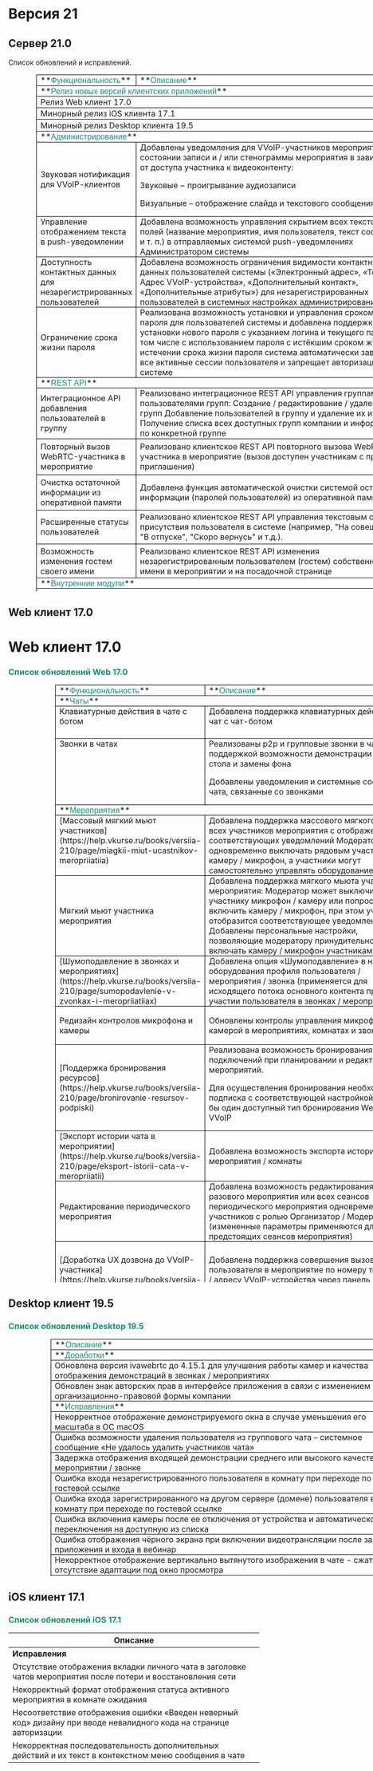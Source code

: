 # Версия 21

## Сервер 21.0

Список обновлений и исправлений.

<table border="1" cellpadding="0" cellspacing="0" class="MsoTableGrid" id="bkmrk-%D0%A4%D1%83%D0%BD%D0%BA%D1%86%D0%B8%D0%BE%D0%BD%D0%B0%D0%BB%D1%8C%D0%BD%D0%BE%D1%81%D1%82%D1%8C-%D0%9E%D0%BF%D0%B8" style="width: 757px; margin-left: 42.3pt; border-collapse: collapse; border: none; height: 1037.06px;" width="586"><tbody><tr style="height: 21.7188px;"><td style="border: 1pt solid windowtext; padding: 0cm 5.4pt; height: 21.7188px; width: 160px;" valign="top" width="66">**<span style="font-family: 'Calibri',sans-serif; mso-ascii-theme-font: minor-latin; mso-hansi-theme-font: minor-latin; mso-bidi-font-family: 'Times New Roman'; mso-bidi-theme-font: minor-bidi; color: #169179;">Функциональность</span>**

</td><td colspan="2" style="border: 1pt solid windowtext; padding: 0cm 5.4pt; height: 21.7188px; width: 596px;">**<span style="font-family: 'Calibri',sans-serif; mso-ascii-theme-font: minor-latin; mso-hansi-theme-font: minor-latin; mso-bidi-font-family: 'Times New Roman'; mso-bidi-theme-font: minor-bidi; color: #169179;">Описание</span>**

</td></tr><tr style="height: 20px;"><td colspan="3" style="border-right: 1pt solid windowtext; border-bottom: 1pt solid windowtext; border-left: 1pt solid windowtext; border-image: initial; border-top: none; padding: 0cm 5.4pt; width: 756px; height: 20px;">**<span style="font-family: 'Calibri',sans-serif; mso-ascii-theme-font: minor-latin; mso-hansi-theme-font: minor-latin; mso-bidi-font-family: 'Times New Roman'; mso-bidi-theme-font: minor-bidi; color: #169179;">Релиз новых версий клиентских приложений</span>**

</td></tr><tr style="height: 23.3906px;"><td colspan="3" style="border-right: 1pt solid windowtext; border-bottom: 1pt solid windowtext; border-left: 1pt solid windowtext; border-image: initial; border-top: none; padding: 0cm 5.4pt; height: 23.3906px; width: 756px;"><span class="markedContent" id="bkmrk-%D0%A0%D0%B5%D0%BB%D0%B8%D0%B7"><span dir="ltr" role="presentation">Релиз</span></span><span class="markedContent" id="bkmrk-web"> <span dir="ltr" role="presentation">Web клиент</span></span> 17.0

</td></tr><tr style="height: 23.3906px;"><td colspan="3" style="border-right: 1pt solid windowtext; border-bottom: 1pt solid windowtext; border-left: 1pt solid windowtext; border-image: initial; border-top: none; padding: 0cm 5.4pt; height: 23.3906px; width: 756px;"><span class="markedContent" id="bkmrk-%D0%9C%D0%B8%D0%BD%D0%BE%D1%80%D0%BD%D1%8B%D0%B9-%D1%80%D0%B5%D0%BB%D0%B8%D0%B7%C2%A0ios-%D0%BA"><span dir="ltr" role="presentation"><span class="markedContent" id="bkmrk-%D0%9C%D0%B8%D0%BD%D0%BE%D1%80%D0%BD%D1%8B%D0%B9-%D1%80%D0%B5%D0%BB%D0%B8%D0%B7%C2%A0">Минорный релиз </span><span class="markedContent" id="bkmrk-ios-%D0%BA%D0%BB%D0%B8%D0%B5%D0%BD%D1%82%D0%B0">iOS клиента</span><span class="markedContent" id="bkmrk-1"> 1</span><span class="markedContent" id="bkmrk-7">7</span><span class="markedContent" id="bkmrk-.">.</span><span class="markedContent" id="bkmrk-1-1">1</span></span></span>

</td></tr><tr style="height: 23.3906px;"><td colspan="3" style="border-right: 1pt solid windowtext; border-bottom: 1pt solid windowtext; border-left: 1pt solid windowtext; border-image: initial; border-top: none; padding: 0cm 5.4pt; height: 23.3906px; width: 756px;"><span class="markedContent" id="bkmrk-%D0%9C%D0%B8%D0%BD%D0%BE%D1%80%D0%BD%D1%8B%D0%B9-%D1%80%D0%B5%D0%BB%D0%B8%D0%B7%C2%A0deskt"><span dir="ltr" role="presentation"><span class="markedContent" id="bkmrk-%D0%9C%D0%B8%D0%BD%D0%BE%D1%80%D0%BD%D1%8B%D0%B9-%D1%80%D0%B5%D0%BB%D0%B8%D0%B7%C2%A0deskt-1"><span class="markedContent" id="bkmrk-%D0%9C%D0%B8%D0%BD%D0%BE%D1%80%D0%BD%D1%8B%D0%B9-%D1%80%D0%B5%D0%BB%D0%B8%D0%B7%C2%A0-1">Минорный релиз </span><span class="markedContent" id="bkmrk-desktop-%D0%BA%D0%BB%D0%B8%D0%B5%D0%BD%D1%82%D0%B0">Desktop клиента</span><span class="markedContent" id="bkmrk-1-2"> 1</span><span class="markedContent" id="bkmrk-9">9</span><span class="markedContent" id="bkmrk-.-1">.</span><span class="markedContent" id="bkmrk-5">5</span></span></span></span>

</td></tr><tr style="height: 21.7188px;"><td colspan="3" style="width: 756px; border-right: 1pt solid windowtext; border-bottom: 1pt solid windowtext; border-left: 1pt solid windowtext; border-image: initial; border-top: none; padding: 0cm 5.4pt; height: 21.7188px;" valign="top" width="586">**<span style="font-family: 'Calibri',sans-serif; mso-ascii-theme-font: minor-latin; mso-hansi-theme-font: minor-latin; mso-bidi-font-family: 'Times New Roman'; mso-bidi-theme-font: minor-bidi; color: #169179;">Администрирование</span>**

</td></tr><tr style="height: 94.125px;"><td style="border-right: 1pt solid windowtext; border-bottom: 1pt solid windowtext; border-left: 1pt solid windowtext; border-image: initial; border-top: none; padding: 0cm 5.4pt; height: 94.125px; width: 160px;"><span dir="ltr" role="presentation">Звуковая нотификация </span>
<span dir="ltr" role="presentation">для VVoIP</span><span dir="ltr" role="presentation">-</span><span dir="ltr" role="presentation">клиентов</span></td><td colspan="2" style="border-right: 1pt solid windowtext; border-bottom: 1pt solid windowtext; border-left: 1pt solid windowtext; border-image: initial; border-top: none; padding: 0cm 5.4pt; height: 94.125px; width: 596px;"><span class="markedContent" id="bkmrk-%D0%94%D0%BE%D0%B1%D0%B0%D0%B2%D0%BB%D0%B5%D0%BD%D1%8B-%D1%83%D0%B2%D0%B5%D0%B4%D0%BE%D0%BC%D0%BB%D0%B5%D0%BD%D0%B8"><span dir="ltr" role="presentation">Добавлены</span> <span dir="ltr" role="presentation">уведомления</span> <span dir="ltr" role="presentation">для</span> <span dir="ltr" role="presentation">VVoIP</span><span dir="ltr" role="presentation">-</span><span dir="ltr" role="presentation">участников</span> <span dir="ltr" role="presentation">мероприятия</span> <span dir="ltr" role="presentation">о</span> <span dir="ltr" role="presentation">состоянии</span> <span dir="ltr" role="presentation">записи</span> <span dir="ltr" role="presentation">и</span> </span><span class="markedContent" id="bkmrk-%2F"><span dir="ltr" role="presentation">/</span></span><span class="markedContent" id="bkmrk-%D0%B8%D0%BB%D0%B8-%D1%81%D1%82%D0%B5%D0%BD%D0%BE%D0%B3%D1%80%D0%B0%D0%BC%D0%BC%D1%8B-%D0%BC%D0%B5%D1%80%D0%BE"> <span dir="ltr" role="presentation">или</span>
<span dir="ltr" role="presentation">стенограммы</span> <span dir="ltr" role="presentation">мероприятия</span> <span dir="ltr" role="presentation">в</span> <span dir="ltr" role="presentation">зависимости</span> <span dir="ltr" role="presentation">от</span> <span dir="ltr" role="presentation">доступа</span> <span dir="ltr" role="presentation">участника</span> <span dir="ltr" role="presentation">к</span> <span dir="ltr" role="presentation">видеоконтенту</span><span dir="ltr" role="presentation">:</span></span>

<span class="markedContent"><span class="markedContent" id="bkmrk-%D0%97%D0%B2%D1%83%D0%BA%D0%BE%D0%B2%D1%8B%D0%B5-%E2%88%92-%D0%BF%D1%80%D0%BE%D0%B8%D0%B3%D1%80%D1%8B%D0%B2%D0%B0"><span dir="ltr" role="presentation">Звуковые</span> <span dir="ltr" role="presentation">−</span> <span dir="ltr" role="presentation">проигрывание</span> <span dir="ltr" role="presentation">аудиозаписи</span></span></span>

<span class="markedContent"><span class="markedContent" id="bkmrk-%D0%92%D0%B8%D0%B7%D1%83%D0%B0%D0%BB%D1%8C%D0%BD%D1%8B%D0%B5-%E2%80%93-%D0%BE%D1%82%D0%BE%D0%B1%D1%80%D0%B0%D0%B6"><span dir="ltr" role="presentation">Визуальные</span> <span dir="ltr" role="presentation">–</span> <span dir="ltr" role="presentation">отображение</span> <span dir="ltr" role="presentation">слайда</span> <span dir="ltr" role="presentation">и</span> <span dir="ltr" role="presentation">текстового</span> <span dir="ltr" role="presentation">сообщения</span> </span></span>

</td></tr><tr style="height: 71.1875px;"><td style="border-right: 1pt solid windowtext; border-bottom: 1pt solid windowtext; border-left: 1pt solid windowtext; border-image: initial; border-top: none; padding: 0cm 5.4pt; height: 71.1875px; width: 160px;" valign="top" width="66"><span dir="ltr" role="presentation">Управление</span> <span dir="ltr" role="presentation">отображением</span> <span dir="ltr" role="presentation">текста</span> <span dir="ltr" role="presentation">в</span> <span dir="ltr" role="presentation">push</span><span dir="ltr" role="presentation">-</span><span dir="ltr" role="presentation">уведомлении</span>

</td><td colspan="2" style="border-right: 1pt solid windowtext; border-bottom: 1pt solid windowtext; border-left: 1pt solid windowtext; border-image: initial; border-top: none; padding: 0cm 5.4pt; height: 71.1875px; width: 596px;"><span dir="ltr" role="presentation">Добавлена</span> <span dir="ltr" role="presentation">возможность</span> <span dir="ltr" role="presentation">управления</span> <span dir="ltr" role="presentation">скрытием</span> <span dir="ltr" role="presentation">всех</span> <span dir="ltr" role="presentation">текстовых</span> <span dir="ltr" role="presentation">полей</span> <span dir="ltr" role="presentation">(название</span> <span dir="ltr" role="presentation">мероприятия,</span> <span dir="ltr" role="presentation">имя</span> <span dir="ltr" role="presentation">пользователя,</span>
<span dir="ltr" role="presentation">текст</span> <span dir="ltr" role="presentation">сообщения</span> <span dir="ltr" role="presentation">и</span> <span dir="ltr" role="presentation">т</span><span dir="ltr" role="presentation">.</span> <span dir="ltr" role="presentation">п</span><span dir="ltr" role="presentation">.</span><span dir="ltr" role="presentation">)</span> <span dir="ltr" role="presentation">в</span> <span dir="ltr" role="presentation">отправляемых</span> <span dir="ltr" role="presentation">системой</span> <span dir="ltr" role="presentation">push</span><span dir="ltr" role="presentation">-</span><span dir="ltr" role="presentation">уведомлениях</span> <span dir="ltr" role="presentation">Администратором</span> <span dir="ltr" role="presentation">системы</span>
</td></tr><tr style="height: 93.1719px;"><td style="border-right: 1pt solid windowtext; border-bottom: 1pt solid windowtext; border-left: 1pt solid windowtext; border-image: initial; border-top: none; padding: 0cm 5.4pt; width: 160px; height: 93.1719px;"><span dir="ltr" role="presentation">Доступность контактных данных для незарегистрированных пользователей</span></td><td colspan="2" style="border-right: 1pt solid windowtext; border-bottom: 1pt solid windowtext; border-left: 1pt solid windowtext; border-image: initial; border-top: none; padding: 0cm 5.4pt; height: 93.1719px; width: 596px;"><span dir="ltr" role="presentation">Добавлена возможность ограничения видимости контактных данных пользователей системы («Электронный
адрес», «Телефон / Адрес VVoIP-устройства», «Дополнительный контакт», «Дополнительные атрибуты»)
для незарегистрированных пользователей в системных настройках администрирования</span>
</td></tr><tr style="height: 132.734px;"><td style="border-right: 1pt solid windowtext; border-bottom: 1pt solid windowtext; border-left: 1pt solid windowtext; border-image: initial; border-top: none; padding: 0cm 5.4pt; width: 160px; height: 132.734px;"><span dir="ltr" role="presentation">Ограничение срока жизни пароля</span></td><td colspan="2" style="border-right: 1pt solid windowtext; border-bottom: 1pt solid windowtext; border-left: 1pt solid windowtext; border-image: initial; border-top: none; padding: 0cm 5.4pt; height: 132.734px; width: 596px;"><span dir="ltr" role="presentation"><span class="markedContent" id="bkmrk-%D0%A0%D0%B5%D0%B0%D0%BB%D0%B8%D0%B7%D0%BE%D0%B2%D0%B0%D0%BD%D0%B0-%D0%B2%D0%BE%D0%B7%D0%BC%D0%BE%D0%B6%D0%BD%D0%BE">Реализована возможность установки и управления сроком жизни пароля для пользователей системы и
добавлена поддержка установки нового пароля с указанием логина и текущего пароля
(в том числе с использованием пароля с истёкшим сроком жизни)</span><span class="markedContent" id="bkmrk-%D0%9F%D0%BE-%D0%B8%D1%81%D1%82%D0%B5%D1%87%D0%B5%D0%BD%D0%B8%D0%B8-%D1%81%D1%80%D0%BE%D0%BA%D0%B0-%D0%B6">
По истечении срока жизни пароля система автоматически завершает все активные сессии пользователя и
запрещает авторизацию в системе</span></span>

</td></tr><tr style="height: 18.7969px;"><td class="align-center" colspan="3" style="border-right: 1pt solid windowtext; border-bottom: 1pt solid windowtext; border-left: 1pt solid windowtext; border-image: initial; border-top: none; padding: 0cm 5.4pt; width: 756px; height: 18.7969px;"><span dir="ltr" role="presentation"><span class="markedContent" id="bkmrk-rest-api">**<span style="font-family: 'Calibri',sans-serif; mso-ascii-theme-font: minor-latin; mso-hansi-theme-font: minor-latin; mso-bidi-font-family: 'Times New Roman'; mso-bidi-theme-font: minor-bidi; color: #169179;">REST API</span>**</span></span></td></tr><tr style="height: 101.969px;"><td style="border-right: 1pt solid windowtext; border-bottom: 1pt solid windowtext; border-left: 1pt solid windowtext; border-image: initial; border-top: none; padding: 0cm 5.4pt; width: 160px; height: 101.969px;"><span dir="ltr" role="presentation">Интеграционное API добавления пользователей в группу</span></td><td colspan="2" style="border-right: 1pt solid windowtext; border-bottom: 1pt solid windowtext; border-left: 1pt solid windowtext; border-image: initial; border-top: none; padding: 0cm 5.4pt; height: 101.969px; width: 596px;"><span dir="ltr" role="presentation"><span class="markedContent" id="bkmrk-%D0%A0%D0%B5%D0%B0%D0%BB%D0%B8%D0%B7%D0%BE%D0%B2%D0%B0%D0%BD%D0%BE-%D0%B8%D0%BD%D1%82%D0%B5%D0%B3%D1%80%D0%B0%D1%86">Реализовано интеграционное REST API управления группами и
пользователями групп:</span><span class="markedContent" id="bkmrk-">
</span><span class="markedContent" id="bkmrk-%D0%A1%D0%BE%D0%B7%D0%B4%D0%B0%D0%BD%D0%B8%D0%B5">Создание </span><span class="markedContent" id="bkmrk-%2F-1">/</span><span class="markedContent" id="bkmrk-%D1%80%D0%B5%D0%B4%D0%B0%D0%BA%D1%82%D0%B8%D1%80%D0%BE%D0%B2%D0%B0%D0%BD%D0%B8%D0%B5"> редактирование</span><span class="markedContent" id="bkmrk-%2F-2"> /</span><span class="markedContent" id="bkmrk-%D1%83%D0%B4%D0%B0%D0%BB%D0%B5%D0%BD%D0%B8%D0%B5-%D0%B3%D1%80%D1%83%D0%BF%D0%BF"> удаление групп</span><span class="markedContent" id="bkmrk--1">
</span><span class="markedContent" id="bkmrk-%D0%94%D0%BE%D0%B1%D0%B0%D0%B2%D0%BB%D0%B5%D0%BD%D0%B8%D0%B5-%D0%BF%D0%BE%D0%BB%D1%8C%D0%B7%D0%BE%D0%B2%D0%B0%D1%82">Добавление пользователей в группу и удаление их из группы</span><span class="markedContent" id="bkmrk--2">
</span><span class="markedContent" id="bkmrk-%D0%9F%D0%BE%D0%BB%D1%83%D1%87%D0%B5%D0%BD%D0%B8%D0%B5-%D1%81%D0%BF%D0%B8%D1%81%D0%BA%D0%B0-%D0%B2%D1%81%D0%B5">Получение списка всех доступных групп компании и информации
по конкретной группе</span></span>
</td></tr><tr style="height: 72.1875px;"><td style="border-right: 1pt solid windowtext; border-bottom: 1pt solid windowtext; border-left: 1pt solid windowtext; border-image: initial; border-top: none; padding: 0cm 5.4pt; width: 160px; height: 72.1875px;"><span dir="ltr" role="presentation">Повторный вызов WebRTC-участника в мероприятие</span>

</td><td colspan="2" style="border-right: 1pt solid windowtext; border-bottom: 1pt solid windowtext; border-left: 1pt solid windowtext; border-image: initial; border-top: none; padding: 0cm 5.4pt; height: 72.1875px; width: 596px;"><span dir="ltr" role="presentation"><span class="markedContent" id="bkmrk-%D0%A0%D0%B5%D0%B0%D0%BB%D0%B8%D0%B7%D0%BE%D0%B2%D0%B0%D0%BD%D0%BE-%D0%BA%D0%BB%D0%B8%D0%B5%D0%BD%D1%82%D1%81%D0%BA">Реализовано клиентское REST API повторного вызова WebRTC-участника в
мероприятие (вызов доступен участникам с правом приглашения)</span></span>
</td></tr><tr style="height: 71.1875px;"><td style="border-right: 1pt solid windowtext; border-bottom: 1pt solid windowtext; border-left: 1pt solid windowtext; border-image: initial; border-top: none; padding: 0cm 5.4pt; width: 160px; height: 71.1875px;"><span dir="ltr" role="presentation">Очистка остаточной информации из оперативной памяти</span>

</td><td colspan="2" style="border-right: 1pt solid windowtext; border-bottom: 1pt solid windowtext; border-left: 1pt solid windowtext; border-image: initial; border-top: none; padding: 0cm 5.4pt; height: 71.1875px; width: 596px;"><span dir="ltr" role="presentation"><span class="markedContent" id="bkmrk-%D0%94%D0%BE%D0%B1%D0%B0%D0%B2%D0%BB%D0%B5%D0%BD%D0%B0-%D1%84%D1%83%D0%BD%D0%BA%D1%86%D0%B8%D1%8F-%D0%B0%D0%B2">Добавлена функция автоматической очистки системой остаточной
информации (паролей пользователей) из оперативной памяти</span></span>
</td></tr><tr style="height: 68.1719px;"><td style="border-right: 1pt solid windowtext; border-bottom: 1pt solid windowtext; border-left: 1pt solid windowtext; border-image: initial; border-top: none; padding: 0cm 5.4pt; width: 160px; height: 68.1719px;"><span dir="ltr" role="presentation">Расширенные статусы пользователей</span></td><td colspan="2" style="border-right: 1pt solid windowtext; border-bottom: 1pt solid windowtext; border-left: 1pt solid windowtext; border-image: initial; border-top: none; padding: 0cm 5.4pt; height: 68.1719px; width: 596px;"><span dir="ltr" role="presentation"><span class="markedContent" id="bkmrk-%D0%A0%D0%B5%D0%B0%D0%BB%D0%B8%D0%B7%D0%BE%D0%B2%D0%B0%D0%BD%D0%BE-%D0%BA%D0%BB%D0%B8%D0%B5%D0%BD%D1%82%D1%81%D0%BA-1">Реализовано клиентское REST API управления текстовым статусом
присутствия пользователя в системе (например, "На совещании",
"В отпуске", "Скоро вернусь" и т.д.).</span></span>

</td></tr><tr style="height: 68.1719px;"><td style="border-right: 1pt solid windowtext; border-bottom: 1pt solid windowtext; border-left: 1pt solid windowtext; border-image: initial; border-top: none; padding: 0cm 5.4pt; width: 160px; height: 68.1719px;"><span dir="ltr" role="presentation">Возможность изменения гостем своего имени</span>

</td><td colspan="2" style="border-right: 1pt solid windowtext; border-bottom: 1pt solid windowtext; border-left: 1pt solid windowtext; border-image: initial; border-top: none; padding: 0cm 5.4pt; height: 68.1719px; width: 596px;"><span dir="ltr" role="presentation"><span class="markedContent" id="bkmrk-%D0%A0%D0%B5%D0%B0%D0%BB%D0%B8%D0%B7%D0%BE%D0%B2%D0%B0%D0%BD%D0%BE-%D0%BA%D0%BB%D0%B8%D0%B5%D0%BD%D1%82%D1%81%D0%BA-2">Реализовано клиентское REST API изменения незарегистрированным
пользователем (гостем) собственного имени в мероприятии и на
посадочной странице</span></span>
</td></tr><tr style="height: 18.7969px;"><td class="align-center" colspan="3" style="border-right: 1pt solid windowtext; border-bottom: 1pt solid windowtext; border-left: 1pt solid windowtext; border-image: initial; border-top: none; padding: 0cm 5.4pt; width: 756px; height: 18.7969px;"><span dir="ltr" role="presentation">**<span style="font-family: 'Calibri',sans-serif; mso-ascii-theme-font: minor-latin; mso-hansi-theme-font: minor-latin; mso-bidi-font-family: 'Times New Roman'; mso-bidi-theme-font: minor-bidi; color: #169179;">Внутренние модули</span>**</span></td></tr><tr style="height: 47.1719px;"><td colspan="3" style="border-right: 1pt solid windowtext; border-bottom: 1pt solid windowtext; border-left: 1pt solid windowtext; border-image: initial; border-top: none; padding: 0cm 5.4pt; height: 47.1719px; width: 756px;"><span dir="ltr" role="presentation">Добавлена поддержка внешних файловых хранилищ на основе GlusterFS (адрес внешнего файлового
хранилища должен начинаться с glusterfs://)</span>

</td></tr><tr style="height: 45.7812px;"><td colspan="3" style="border-right: 1pt solid windowtext; border-bottom: 1pt solid windowtext; border-left: 1pt solid windowtext; border-image: initial; border-top: none; padding: 0cm 5.4pt; height: 45.7812px; width: 756px;"><span dir="ltr" role="presentation"><span class="markedContent" id="bkmrk-conversion">Conversion</span><span class="markedContent" id="bkmrk-%3A-%D0%9E%D0%B1%D0%BD%D0%BE%D0%B2%D0%BB%D0%B5%D0%BD%D1%8B-%D1%81%D0%B8%D1%81%D1%82%D0%B5%D0%BC%D0%B0-">: Обновлены система управления конфигурацией Zookeper и сетевой фреймворк Netty
до последних версий</span></span>

</td></tr></tbody></table>

## Web клиент 17.0

# Web клиент 17.0

### <span style="color: rgb(22, 145, 121);">**Список обновлений Web 17.0**</span>

<table border="1" cellpadding="0" cellspacing="0" class="MsoTableGrid" id="bkmrk-%D0%A4%D1%83%D0%BD%D0%BA%D1%86%D0%B8%D0%BE%D0%BD%D0%B0%D0%BB%D1%8C%D0%BD%D0%BE%D1%81%D1%82%D1%8C-%D0%9E%D0%BF%D0%B8" style="width: 721px; margin-left: 70.65pt; border-collapse: collapse; border: none; height: 1198.28px;" width="548"><tbody><tr style="height: 20px;"><td style="width: 143.094px; border: 1pt solid windowtext; padding: 0cm 5.4pt; height: 20px;" valign="top">**<span style="font-family: 'Calibri',sans-serif; mso-ascii-theme-font: minor-latin; mso-hansi-theme-font: minor-latin; mso-bidi-font-family: 'Times New Roman'; mso-bidi-theme-font: minor-bidi; color: #169179;">Функциональность</span>**

</td><td colspan="2" style="border-top: 1pt solid windowtext; border-right: 1pt solid windowtext; border-bottom: 1pt solid windowtext; border-image: initial; border-left: none; padding: 0cm 5.4pt; height: 20px; width: 577px;" valign="top">**<span style="font-family: 'Calibri',sans-serif; mso-ascii-theme-font: minor-latin; mso-hansi-theme-font: minor-latin; mso-bidi-font-family: 'Times New Roman'; mso-bidi-theme-font: minor-bidi; color: #169179;">Описание</span>**

</td></tr><tr style="height: 20px;"><td colspan="3" style="width: 720.094px; border-right: 1pt solid windowtext; border-bottom: 1pt solid windowtext; border-left: 1pt solid windowtext; border-image: initial; border-top: none; padding: 0cm 5.4pt; height: 20px;" valign="top">**<span style="font-family: 'Calibri',sans-serif; mso-ascii-theme-font: minor-latin; mso-hansi-theme-font: minor-latin; mso-bidi-font-family: 'Times New Roman'; mso-bidi-theme-font: minor-bidi; color: #169179;">Чаты</span>**

</td></tr><tr style="height: 64.9219px;"><td style="width: 143.094px; border-right: 1pt solid windowtext; border-bottom: 1pt solid windowtext; border-left: 1pt solid windowtext; border-image: initial; border-top: none; padding: 0cm 5.4pt; height: 64.9219px;" valign="top"><span dir="ltr" role="presentation">Клавиатурные</span> <span dir="ltr" role="presentation">действия</span> <span dir="ltr" role="presentation">в</span> <span dir="ltr" role="presentation">чате</span> <span dir="ltr" role="presentation">с</span> <span dir="ltr" role="presentation">ботом</span>

</td><td colspan="2" style="border-top: none; border-left: none; border-bottom: 1pt solid windowtext; border-right: 1pt solid windowtext; padding: 0cm 5.4pt; height: 64.9219px; width: 577px;" valign="top"><span dir="ltr" role="presentation">Добавлена</span> <span dir="ltr" role="presentation">поддержка</span> <span dir="ltr" role="presentation">клавиатурных</span> <span dir="ltr" role="presentation">действий</span> <span dir="ltr" role="presentation">в</span> <span dir="ltr" role="presentation">чат</span>
<span dir="ltr" role="presentation">с</span> <span dir="ltr" role="presentation">чат</span><span dir="ltr" role="presentation">-</span><span dir="ltr" role="presentation">ботом</span>
</td></tr><tr style="height: 83.3594px;"><td style="width: 143.094px; border-right: 1pt solid windowtext; border-bottom: 1pt solid windowtext; border-left: 1pt solid windowtext; border-image: initial; border-top: none; padding: 0cm 5.4pt; height: 83.3594px;" valign="top">Звонки в чатах

</td><td colspan="2" style="border-top: none; border-left: none; border-bottom: 1pt solid windowtext; border-right: 1pt solid windowtext; padding: 0cm 5.4pt; height: 83.3594px; width: 577px;" valign="top">Реализованы p2p и групповые звонки в чатах с поддержкой возможности демонстрации рабочего стола и замены фона

Добавлены уведомления и системные сообщения чата, связанные со звонками

</td></tr><tr style="height: 20px;"><td colspan="3" style="width: 720.094px; border-right: 1pt solid windowtext; border-bottom: 1pt solid windowtext; border-left: 1pt solid windowtext; border-image: initial; border-top: none; padding: 0cm 5.4pt; height: 20px;" valign="top">**<span style="font-family: 'Calibri',sans-serif; mso-ascii-theme-font: minor-latin; mso-hansi-theme-font: minor-latin; mso-bidi-font-family: 'Times New Roman'; mso-bidi-theme-font: minor-bidi; color: #169179;">Мероприятия</span>**

</td></tr><tr style="height: 115px;"><td style="width: 143.094px; border-right: 1pt solid windowtext; border-bottom: 1pt solid windowtext; border-left: 1pt solid windowtext; border-image: initial; border-top: none; padding: 0cm 5.4pt; height: 115px;" valign="top">[<span dir="ltr" role="presentation">Массовый</span> <span dir="ltr" role="presentation">мягкий</span> <span dir="ltr" role="presentation">мьют</span> <span dir="ltr" role="presentation">участников</span>](https://help.vkurse.ru/books/versiia-210/page/miagkii-miut-ucastnikov-meropriiatiia)

</td><td colspan="2" style="border-top: none; border-left: none; border-bottom: 1pt solid windowtext; border-right: 1pt solid windowtext; padding: 0cm 5.4pt; height: 115px; width: 577px;" valign="top"><span class="markedContent" id="bkmrk-%D0%94%D0%BE%D0%B1%D0%B0%D0%B2%D0%BB%D0%B5%D0%BD%D0%B0-%D0%BF%D0%BE%D0%B4%D0%B4%D0%B5%D1%80%D0%B6%D0%BA%D0%B0-"><span dir="ltr" role="presentation">Добавлена</span> <span dir="ltr" role="presentation">поддержка</span> <span dir="ltr" role="presentation">массового</span> <span dir="ltr" role="presentation">мягкого</span> <span dir="ltr" role="presentation">мьюта</span> <span dir="ltr" role="presentation">всех</span> <span dir="ltr" role="presentation">участников</span>
<span dir="ltr" role="presentation">мероприятия</span> <span dir="ltr" role="presentation">с</span> <span dir="ltr" role="presentation">отображением</span> <span dir="ltr" role="presentation">соответствующих</span> <span dir="ltr" role="presentation">уведомлений</span></span><span class="markedContent" id="bkmrk-%D0%9C%D0%BE%D0%B4%D0%B5%D1%80%D0%B0%D1%82%D0%BE%D1%80-%D0%BC%D0%BE%D0%B6%D0%B5%D1%82-%D0%BE%D0%B4%D0%BD%D0%BE">
<span dir="ltr" role="presentation">Модератор</span> <span dir="ltr" role="presentation">может</span> <span dir="ltr" role="presentation">одновременно</span> <span dir="ltr" role="presentation">выключать</span> <span dir="ltr" role="presentation">рядовым</span> <span dir="ltr" role="presentation">участникам</span> <span dir="ltr" role="presentation">камеру</span> <span dir="ltr" role="presentation">/</span>
<span dir="ltr" role="presentation">микрофон,</span> <span dir="ltr" role="presentation">а</span> <span dir="ltr" role="presentation">участники</span> <span dir="ltr" role="presentation">могут</span> <span dir="ltr" role="presentation">самостоятельно</span> <span dir="ltr" role="presentation">управлять</span> <span dir="ltr" role="presentation">оборудованием</span></span>

</td></tr><tr style="height: 115px;"><td style="width: 143.094px; border-right: 1pt solid windowtext; border-bottom: 1pt solid windowtext; border-left: 1pt solid windowtext; border-image: initial; border-top: none; padding: 0cm 5.4pt; height: 115px;"><span dir="ltr" role="presentation">Мягкий мьют участника мероприятия</span>

</td><td colspan="2" style="border-top: none; border-left: none; border-bottom: 1pt solid windowtext; border-right: 1pt solid windowtext; padding: 0cm 5.4pt; height: 115px; width: 577px;"><span class="markedContent" id="bkmrk-%D0%94%D0%BE%D0%B1%D0%B0%D0%B2%D0%BB%D0%B5%D0%BD%D0%B0-%D0%BF%D0%BE%D0%B4%D0%B4%D0%B5%D1%80%D0%B6%D0%BA%D0%B0--1"><span dir="ltr" role="presentation"><span class="markedContent" id="bkmrk-%D0%94%D0%BE%D0%B1%D0%B0%D0%B2%D0%BB%D0%B5%D0%BD%D0%B0-%D0%BF%D0%BE%D0%B4%D0%B4%D0%B5%D1%80%D0%B6%D0%BA%D0%B0--2">Добавлена поддержка мягкого мьюта участников мероприятия:</span><span class="markedContent" id="bkmrk-">
</span><span class="markedContent" id="bkmrk-%D0%9C%D0%BE%D0%B4%D0%B5%D1%80%D0%B0%D1%82%D0%BE%D1%80-%D0%BC%D0%BE%D0%B6%D0%B5%D1%82-%D0%B2%D1%8B%D0%BA%D0%BB">Модератор может выключить участнику микрофон / камеру или
попросить его включить камеру / микрофон, при этом участнику
отобразится соответствующее уведомление</span><span class="markedContent" id="bkmrk--1">
</span><span class="markedContent" id="bkmrk-%D0%94%D0%BE%D0%B1%D0%B0%D0%B2%D0%BB%D0%B5%D0%BD%D1%8B-%D0%BF%D0%B5%D1%80%D1%81%D0%BE%D0%BD%D0%B0%D0%BB%D1%8C%D0%BD">Добавлены персональные настройки, позволяющие модератору
принудительно включать камеру / микрофон участникам</span></span></span>

</td></tr><tr style="height: 77px;"><td style="width: 143.094px; border-right: 1pt solid windowtext; border-bottom: 1pt solid windowtext; border-left: 1pt solid windowtext; border-image: initial; border-top: none; padding: 0cm 5.4pt; height: 77px;">[<span dir="ltr" role="presentation">Шумоподавление в звонках и мероприятиях</span>](https://help.vkurse.ru/books/versiia-210/page/sumopodavlenie-v-zvonkax-i-meropriiatiiax)

</td><td colspan="2" style="border-top: none; border-left: none; border-bottom: 1pt solid windowtext; border-right: 1pt solid windowtext; padding: 0cm 5.4pt; height: 77px; width: 577px;"><span class="markedContent" id="bkmrk-%D0%94%D0%BE%D0%B1%D0%B0%D0%B2%D0%BB%D0%B5%D0%BD%D0%B0-%D0%BE%D0%BF%D1%86%D0%B8%D1%8F-%C2%AB%D0%A8%D1%83%D0%BC"><span dir="ltr" role="presentation">Добавлена опция «Шумоподавление» в настройки оборудования профиля пользователя / мероприятия / звонка
(применяется для исходящего потока основного контента при участии пользователя в звонках / мероприятиях)</span></span>

</td></tr><tr style="height: 77px;"><td style="width: 143.094px; border-right: 1pt solid windowtext; border-bottom: 1pt solid windowtext; border-left: 1pt solid windowtext; border-image: initial; border-top: none; padding: 0cm 5.4pt; height: 77px;"><span dir="ltr" role="presentation">Редизайн контролов микрофона и камеры</span>

</td><td colspan="2" style="border-top: none; border-left: none; border-bottom: 1pt solid windowtext; border-right: 1pt solid windowtext; padding: 0cm 5.4pt; height: 77px; width: 577px;"><span class="markedContent" id="bkmrk-%D0%9E%D0%B1%D0%BD%D0%BE%D0%B2%D0%BB%D0%B5%D0%BD%D1%8B-%D0%BA%D0%BE%D0%BD%D1%82%D1%80%D0%BE%D0%BB%D1%8B-%D1%83"><span dir="ltr" role="presentation">Обновлены контролы управления микрофоном и камерой в мероприятиях, комнатах и звонках</span></span>

</td></tr><tr style="height: 96px;"><td style="width: 143.094px; border-right: 1pt solid windowtext; border-bottom: 1pt solid windowtext; border-left: 1pt solid windowtext; border-image: initial; border-top: none; padding: 0cm 5.4pt; height: 96px;">[<span dir="ltr" role="presentation">Поддержка бронирования ресурсов</span>](https://help.vkurse.ru/books/versiia-210/page/bronirovanie-resursov-podpiski)

</td><td colspan="2" style="border-top: none; border-left: none; border-bottom: 1pt solid windowtext; border-right: 1pt solid windowtext; padding: 0cm 5.4pt; height: 96px; width: 577px;"><span class="markedContent" id="bkmrk-%D0%A0%D0%B5%D0%B0%D0%BB%D0%B8%D0%B7%D0%BE%D0%B2%D0%B0%D0%BD%D0%B0-%D0%B2%D0%BE%D0%B7%D0%BC%D0%BE%D0%B6%D0%BD%D0%BE"><span dir="ltr" role="presentation">Реализована возможность бронирования подключений при
планировании и редактировании мероприятий.</span></span>

<span class="markedContent"><span dir="ltr" role="presentation">Для осуществления бронирования необходима подписка с
соответствующей настройкой и хотя бы один доступный тип
бронирования WebRTC / VVoIP</span></span>

</td></tr><tr style="height: 58px;"><td style="width: 143.094px; border-right: 1pt solid windowtext; border-bottom: 1pt solid windowtext; border-left: 1pt solid windowtext; border-image: initial; border-top: none; padding: 0cm 5.4pt; height: 58px;">[<span dir="ltr" role="presentation">Экспорт истории чата в мероприятии</span>](https://help.vkurse.ru/books/versiia-210/page/eksport-istorii-cata-v-meropriiatii)

</td><td colspan="2" style="border-top: none; border-left: none; border-bottom: 1pt solid windowtext; border-right: 1pt solid windowtext; padding: 0cm 5.4pt; height: 58px; width: 577px;"><span class="markedContent" id="bkmrk-%D0%94%D0%BE%D0%B1%D0%B0%D0%B2%D0%BB%D0%B5%D0%BD%D0%B0-%D0%B2%D0%BE%D0%B7%D0%BC%D0%BE%D0%B6%D0%BD%D0%BE%D1%81%D1%82"><span dir="ltr" role="presentation">Добавлена возможность экспорта истории чата мероприятия / комнаты</span></span>

</td></tr><tr style="height: 115px;"><td style="width: 143.094px; border-right: 1pt solid windowtext; border-bottom: 1pt solid windowtext; border-left: 1pt solid windowtext; border-image: initial; border-top: none; padding: 0cm 5.4pt; height: 115px;"><span dir="ltr" role="presentation">Редактирование периодического мероприятия</span>

</td><td colspan="2" style="border-top: none; border-left: none; border-bottom: 1pt solid windowtext; border-right: 1pt solid windowtext; padding: 0cm 5.4pt; height: 115px; width: 577px;"><span class="markedContent" id="bkmrk-%D0%94%D0%BE%D0%B1%D0%B0%D0%B2%D0%BB%D0%B5%D0%BD%D0%B0-%D0%B2%D0%BE%D0%B7%D0%BC%D0%BE%D0%B6%D0%BD%D0%BE%D1%81%D1%82-1"><span dir="ltr" role="presentation"><span class="markedContent" id="bkmrk-%D0%94%D0%BE%D0%B1%D0%B0%D0%B2%D0%BB%D0%B5%D0%BD%D0%B0-%D0%B2%D0%BE%D0%B7%D0%BC%D0%BE%D0%B6%D0%BD%D0%BE%D1%81%D1%82-2">Добавлена возможность редактирования разового мероприятия или
всех сеансов периодического мероприятия одновременно для
участников с ролью Организатор </span><span class="markedContent" id="bkmrk-%2F"> /</span><span class="markedContent" id="bkmrk-%D0%9C%D0%BE%D0%B4%D0%B5%D1%80%D0%B0%D1%82%D0%BE%D1%80-%28%D0%B8%D0%B7%D0%BC%D0%B5%D0%BD%D0%B5%D0%BD%D0%BD%D1%8B"> Модератор (измененные параметры
применяются для всех предстоящих сеансов мероприятия)</span></span></span>

</td></tr><tr style="height: 153px;"><td style="width: 143.094px; border-right: 1pt solid windowtext; border-bottom: 1pt solid windowtext; border-left: 1pt solid windowtext; border-image: initial; border-top: none; padding: 0cm 5.4pt; height: 153px;">[<span dir="ltr" role="presentation"><span class="markedContent" id="bkmrk-%D0%94%D0%BE%D1%80%D0%B0%D0%B1%D0%BE%D1%82%D0%BA%D0%B0-ux-%D0%B4%D0%BE%D0%B7%D0%B2%D0%BE%D0%BD%D0%B0">Доработка UX дозвона до </span><span class="markedContent" id="bkmrk-vv">VV</span><span class="markedContent" id="bkmrk-o">o</span><span class="markedContent" id="bkmrk-ip">IP</span><span class="markedContent" id="bkmrk--%D1%83%D1%87%D0%B0%D1%81%D1%82%D0%BD%D0%B8%D0%BA%D0%B0">-участника</span></span>](https://help.vkurse.ru/books/versiia-210/page/dorabotka-ux-dozvona-do-vvoip-ucastnika)

</td><td colspan="2" style="border-top: none; border-left: none; border-bottom: 1pt solid windowtext; border-right: 1pt solid windowtext; padding: 0cm 5.4pt; height: 153px; width: 577px;"><span class="markedContent" id="bkmrk-%D0%94%D0%BE%D0%B1%D0%B0%D0%B2%D0%BB%D0%B5%D0%BD%D0%B0-%D0%BF%D0%BE%D0%B4%D0%B4%D0%B5%D1%80%D0%B6%D0%BA%D0%B0--3"><span dir="ltr" role="presentation"><span class="markedContent" id="bkmrk-%D0%94%D0%BE%D0%B1%D0%B0%D0%B2%D0%BB%D0%B5%D0%BD%D0%B0-%D0%BF%D0%BE%D0%B4%D0%B4%D0%B5%D1%80%D0%B6%D0%BA%D0%B0--4">Добавлена поддержка совершения вызова пользователя в мероприятие
по номеру телефона / адресу VVoIP-устройства через панель набора
номера</span><span class="markedContent" id="bkmrk-%D0%94%D0%B0%D0%BD%D0%BD%D1%8B%D0%B5-%D0%BF%D0%BE%D0%BB%D1%8C%D0%B7%D0%BE%D0%B2%D0%B0%D1%82%D0%B5%D0%BB%D0%B8-">
Данные пользователи отображаются в списке участников мероприятия
в отдельном окне</span></span></span>

</td></tr><tr style="height: 115px;"><td style="width: 143.094px; border-right: 1pt solid windowtext; border-bottom: 1pt solid windowtext; border-left: 1pt solid windowtext; border-image: initial; border-top: none; padding: 0cm 5.4pt; height: 115px;"><span dir="ltr" role="presentation"><span class="markedContent" id="bkmrk-%D0%9F%D0%BE%D0%B2%D1%82%D0%BE%D1%80%D0%BD%D1%8B%D0%B9-%D0%B2%D1%8B%D0%B7%D0%BE%D0%B2-webr"><span class="markedContent" id="bkmrk-%D0%9F%D0%BE%D0%B2%D1%82%D0%BE%D1%80%D0%BD%D1%8B%D0%B9-%D0%B2%D1%8B%D0%B7%D0%BE%D0%B2">Повторный вызов </span><span class="markedContent" id="bkmrk-w">W</span><span class="markedContent" id="bkmrk-eb">eb</span><span class="markedContent" id="bkmrk-rtc">RTC</span><span class="markedContent" id="bkmrk--%D1%83%D1%87%D0%B0%D1%81%D1%82%D0%BD%D0%B8%D0%BA%D0%B0-%D0%B2-%D0%BC%D0%B5%D1%80%D0%BE%D0%BF%D1%80%D0%B8">-участника в мероприятие</span></span></span>

</td><td colspan="2" style="border-top: none; border-left: none; border-bottom: 1pt solid windowtext; border-right: 1pt solid windowtext; padding: 0cm 5.4pt; height: 115px; width: 577px;"><span class="markedContent" id="bkmrk-%D0%A0%D0%B5%D0%B0%D0%BB%D0%B8%D0%B7%D0%BE%D0%B2%D0%B0%D0%BD%D0%B0-%D0%B2%D0%BE%D0%B7%D0%BC%D0%BE%D0%B6%D0%BD%D0%BE-1"><span dir="ltr" role="presentation"><span class="markedContent" id="bkmrk-%D0%A0%D0%B5%D0%B0%D0%BB%D0%B8%D0%B7%D0%BE%D0%B2%D0%B0%D0%BD%D0%B0-%D0%B2%D0%BE%D0%B7%D0%BC%D0%BE%D0%B6%D0%BD%D0%BE-2"><span class="markedContent" id="bkmrk-%D0%A0%D0%B5%D0%B0%D0%BB%D0%B8%D0%B7%D0%BE%D0%B2%D0%B0%D0%BD%D0%B0-%D0%B2%D0%BE%D0%B7%D0%BC%D0%BE%D0%B6%D0%BD%D0%BE-3">Реализована возможность совершения повторного вызова </span><span class="markedContent" id="bkmrk-webrtc">
WebRTC</span><span class="markedContent" id="bkmrk--%D1%83%D1%87%D0%B0%D1%81%D1%82%D0%BD%D0%B8%D0%BA%D0%B0-%D0%B2-%D0%BC%D0%B5%D1%80%D0%BE%D0%BF%D1%80%D0%B8-1">-участника в мероприятие </span><span class="markedContent" id="bkmrk-%28"> (</span><span class="markedContent" id="bkmrk-%D0%B2%D1%8B%D0%B7%D0%BE%D0%B2-%D0%B4%D0%BE%D1%81%D1%82%D1%83%D0%BF%D0%B5%D0%BD-%D1%83%D1%87%D0%B0%D1%81%D1%82">вызов доступен участникам с правом
приглашения). При повторном вызове вызываемому пользователю
отображается диалог дозвона из мероприятия</span></span></span></span>

</td></tr><tr style="height: 11px;"><td class="align-center" colspan="3" style="border-right: 1pt solid windowtext; border-bottom: 1pt solid windowtext; border-left: 1pt solid windowtext; border-image: initial; border-top: none; padding: 0cm 5.4pt; height: 11px; width: 720.094px;">**<span style="font-family: 'Calibri',sans-serif; mso-ascii-theme-font: minor-latin; mso-hansi-theme-font: minor-latin; mso-bidi-font-family: 'Times New Roman'; mso-bidi-theme-font: minor-bidi; color: #169179;">Авторизация</span>**</td></tr><tr style="height: 58px;"><td style="width: 143.094px; border-right: 1pt solid windowtext; border-bottom: 1pt solid windowtext; border-left: 1pt solid windowtext; border-image: initial; border-top: none; padding: 0cm 5.4pt; height: 58px;"><span dir="ltr" role="presentation"><span class="markedContent" id="bkmrk-%D0%9F%D0%BE%D0%B4%D0%B4%D0%B5%D1%80%D0%B6%D0%BA%D0%B0-%D0%B2%D1%80%D0%B5%D0%BC%D0%B5%D0%BD%D0%B8-%D0%B6%D0%B8">Поддержка времени жизни пароля</span></span>

</td><td colspan="2" style="border-top: none; border-left: none; border-bottom: 1pt solid windowtext; border-right: 1pt solid windowtext; padding: 0cm 5.4pt; height: 58px; width: 577px;"><span class="markedContent" id="bkmrk-%D0%9F%D1%80%D0%B8-%D0%BF%D0%BE%D0%BF%D1%8B%D1%82%D0%BA%D0%B5-%D0%BF%D0%BE%D0%BB%D1%8C%D0%B7%D0%BE%D0%B2%D0%B0"><span dir="ltr" role="presentation"><span class="markedContent" id="bkmrk-%D0%9F%D1%80%D0%B8-%D0%BF%D0%BE%D0%BF%D1%8B%D1%82%D0%BA%D0%B5-%D0%BF%D0%BE%D0%BB%D1%8C%D0%B7%D0%BE%D0%B2%D0%B0-1">При попытке пользователя авторизоваться с паролем, у которого истек
срок жизни, приложение отображает новую локализованную ошибку и
запрещает выполнение данного действия</span></span></span>

</td></tr></tbody></table>

## Desktop клиент 19.5

### <span style="color: rgb(22, 145, 121);">**Список обновлений Desktop 19.5**</span>

<table border="1" cellpadding="0" cellspacing="0" class="MsoTableGrid" id="bkmrk-%D0%A4%D1%83%D0%BD%D0%BA%D1%86%D0%B8%D0%BE%D0%BD%D0%B0%D0%BB%D1%8C%D0%BD%D0%BE%D1%81%D1%82%D1%8C-%D0%9E%D0%BF%D0%B8" style="width: 718px; margin-left: 63.55pt; border-collapse: collapse; border: none; height: 475.922px;" width="558"><tbody><tr style="height: 18.7969px;"><td class="align-center" colspan="3" style="border: 1pt solid windowtext; padding-top: 0cm; padding-right: 5.4pt; padding-bottom: 0cm; height: 18.7969px; width: 724.5px;" valign="top" width="19">**<span style="font-family: 'Calibri',sans-serif; mso-ascii-theme-font: minor-latin; mso-hansi-theme-font: minor-latin; mso-bidi-font-family: 'Times New Roman'; mso-bidi-theme-font: minor-bidi; color: #169179;">Описание</span>**</td></tr><tr style="height: 20px;"><td colspan="3" style="width: 724.5px; border-right: 1pt solid windowtext; border-bottom: 1pt solid windowtext; border-left: 1pt solid windowtext; border-image: initial; border-top: none; padding: 0cm 5.4pt; height: 20px;" valign="top" width="558">**<span style="font-family: 'Calibri',sans-serif; mso-ascii-theme-font: minor-latin; mso-hansi-theme-font: minor-latin; mso-bidi-font-family: 'Times New Roman'; mso-bidi-theme-font: minor-bidi; color: #169179;">Доработки</span>**

</td></tr><tr style="height: 36.5938px;"><td colspan="3" style="border-right: 1pt solid windowtext; border-bottom: 1pt solid windowtext; border-left: 1pt solid windowtext; border-image: initial; border-top: none; padding: 0cm 5.4pt; height: 36.5938px; width: 724.5px;" valign="top" width="19"><span dir="ltr" role="presentation">Обновлена</span> <span dir="ltr" role="presentation">версия</span> <span dir="ltr" role="presentation">ivawebrtc</span> <span dir="ltr" role="presentation">до</span> <span dir="ltr" role="presentation">4</span><span dir="ltr" role="presentation">.</span><span dir="ltr" role="presentation">15</span><span dir="ltr" role="presentation">.</span><span dir="ltr" role="presentation">1</span> <span dir="ltr" role="presentation">для</span> <span dir="ltr" role="presentation">улучшения</span> <span dir="ltr" role="presentation">работы</span> <span dir="ltr" role="presentation">камер </span><span dir="ltr" role="presentation">и</span> <span dir="ltr" role="presentation">качества</span> <span dir="ltr" role="presentation">отображения</span> <span dir="ltr" role="presentation">демонстраций</span> <span dir="ltr" role="presentation">в</span> <span dir="ltr" role="presentation">звонках</span> <span dir="ltr" role="presentation">/</span> <span dir="ltr" role="presentation">мероприятиях</span>
</td></tr><tr style="height: 36.5938px;"><td colspan="3" style="border-right: 1pt solid windowtext; border-bottom: 1pt solid windowtext; border-left: 1pt solid windowtext; border-image: initial; border-top: none; padding: 0cm 5.4pt; height: 36.5938px; width: 724.5px;"><span dir="ltr" role="presentation">Обновлен</span> <span dir="ltr" role="presentation">знак</span> <span dir="ltr" role="presentation">авторских</span> <span dir="ltr" role="presentation">прав</span> <span dir="ltr" role="presentation">в</span> <span dir="ltr" role="presentation">интерфейсе</span> <span dir="ltr" role="presentation">приложения</span> <span dir="ltr" role="presentation">в</span> <span dir="ltr" role="presentation">связи</span> <span dir="ltr" role="presentation">с </span><span dir="ltr" role="presentation">изменением</span> <span dir="ltr" role="presentation">организационно</span><span dir="ltr" role="presentation">-</span><span dir="ltr" role="presentation">правовой</span> <span dir="ltr" role="presentation">формы</span> <span dir="ltr" role="presentation">компании</span>
</td></tr><tr style="height: 20px;"><td colspan="3" style="width: 724.5px; border-right: 1pt solid windowtext; border-bottom: 1pt solid windowtext; border-left: 1pt solid windowtext; border-image: initial; border-top: none; padding: 0cm 5.4pt; height: 20px;" valign="top" width="558">**<span style="font-family: 'Calibri',sans-serif; mso-ascii-theme-font: minor-latin; mso-hansi-theme-font: minor-latin; mso-bidi-font-family: 'Times New Roman'; mso-bidi-theme-font: minor-bidi; color: #169179;">Исправления</span>**

</td></tr><tr style="height: 36.5938px;"><td colspan="3" style="border-right: 1pt solid windowtext; border-bottom: 1pt solid windowtext; border-left: 1pt solid windowtext; border-image: initial; border-top: none; padding: 0cm 5.4pt; height: 36.5938px; width: 724.5px;" valign="top" width="454"><span dir="ltr" role="presentation">Некорректное</span> <span dir="ltr" role="presentation">отображение</span> <span dir="ltr" role="presentation">демонстрируемого</span> <span dir="ltr" role="presentation">окна</span> <span dir="ltr" role="presentation">в</span> <span dir="ltr" role="presentation">случае </span><span dir="ltr" role="presentation">уменьшения</span> <span dir="ltr" role="presentation">его</span> <span dir="ltr" role="presentation">масштаба</span> <span dir="ltr" role="presentation">в</span> <span dir="ltr" role="presentation">ОС</span> <span dir="ltr" role="presentation">macOS</span>
</td></tr><tr style="height: 36.5938px;"><td colspan="3" style="border-right: 1pt solid windowtext; border-bottom: 1pt solid windowtext; border-left: 1pt solid windowtext; border-image: initial; border-top: none; padding: 0cm 5.4pt; height: 36.5938px; width: 724.5px;" valign="top" width="454"><span dir="ltr" role="presentation">Ошибка</span> <span dir="ltr" role="presentation">возможности</span> <span dir="ltr" role="presentation">удаления</span> <span dir="ltr" role="presentation">пользователя</span> <span dir="ltr" role="presentation">из</span> <span dir="ltr" role="presentation">группового</span> <span dir="ltr" role="presentation">чата</span> <span dir="ltr" role="presentation">– </span><span dir="ltr" role="presentation">системное</span> <span dir="ltr" role="presentation">сообщение</span> <span dir="ltr" role="presentation">«</span><span dir="ltr" role="presentation">Не</span> <span dir="ltr" role="presentation">удалось</span> <span dir="ltr" role="presentation">удалить</span> <span dir="ltr" role="presentation">участников</span> <span dir="ltr" role="presentation">чата</span><span dir="ltr" role="presentation">»</span>
</td></tr><tr style="height: 36.5938px;"><td colspan="3" style="border-right: 1pt solid windowtext; border-bottom: 1pt solid windowtext; border-left: 1pt solid windowtext; border-image: initial; border-top: none; padding: 0cm 5.4pt; height: 36.5938px; width: 724.5px;" valign="top" width="454"><span dir="ltr" role="presentation">Задержка</span> <span dir="ltr" role="presentation">отображения</span> <span dir="ltr" role="presentation">входящей</span> <span dir="ltr" role="presentation">демонстрации</span> <span dir="ltr" role="presentation">среднего</span> <span dir="ltr" role="presentation">или </span><span dir="ltr" role="presentation">высокого</span> <span dir="ltr" role="presentation">качества</span> <span dir="ltr" role="presentation">в</span> <span dir="ltr" role="presentation">мероприятии</span> <span dir="ltr" role="presentation">/</span> <span dir="ltr" role="presentation">звонке</span>
</td></tr><tr style="height: 23.5938px;"><td colspan="3" style="border-right: 1pt solid windowtext; border-bottom: 1pt solid windowtext; border-left: 1pt solid windowtext; border-image: initial; border-top: none; padding: 0cm 5.4pt; height: 23.5938px; width: 724.5px;" valign="top" width="454"><span dir="ltr" role="presentation">Ошибка</span> <span dir="ltr" role="presentation">входа</span> <span dir="ltr" role="presentation">незарегистрированного</span> <span dir="ltr" role="presentation">пользователя</span> <span dir="ltr" role="presentation">в</span> <span dir="ltr" role="presentation">комнату</span> <span dir="ltr" role="presentation">при </span><span dir="ltr" role="presentation">переходе</span> <span dir="ltr" role="presentation">по</span> <span dir="ltr" role="presentation">гостевой</span> <span dir="ltr" role="presentation">ссылке</span>
</td></tr><tr style="height: 36.5938px;"><td colspan="3" style="border-right: 1pt solid windowtext; border-bottom: 1pt solid windowtext; border-left: 1pt solid windowtext; border-image: initial; border-top: none; padding: 0cm 5.4pt; height: 36.5938px; width: 724.5px;" valign="top" width="454"><span dir="ltr" role="presentation">Ошибка</span> <span dir="ltr" role="presentation">входа</span> <span dir="ltr" role="presentation">зарегистрированного</span> <span dir="ltr" role="presentation">на</span> <span dir="ltr" role="presentation">другом</span> <span dir="ltr" role="presentation">сервере</span> <span dir="ltr" role="presentation">(домене) </span><span dir="ltr" role="presentation">пользователя</span> <span dir="ltr" role="presentation">в</span> <span dir="ltr" role="presentation">комнату</span> <span dir="ltr" role="presentation">при</span> <span dir="ltr" role="presentation">переходе</span> <span dir="ltr" role="presentation">по</span> <span dir="ltr" role="presentation">гостевой</span> <span dir="ltr" role="presentation">ссылке</span>
</td></tr><tr style="height: 36.5938px;"><td colspan="3" style="border-right: 1pt solid windowtext; border-bottom: 1pt solid windowtext; border-left: 1pt solid windowtext; border-image: initial; border-top: none; padding: 0cm 5.4pt; height: 36.5938px; width: 724.5px;" valign="top" width="454"><span dir="ltr" role="presentation">Ошибка</span> <span dir="ltr" role="presentation">включения</span> <span dir="ltr" role="presentation">камеры</span> <span dir="ltr" role="presentation">после</span> <span dir="ltr" role="presentation">ее</span> <span dir="ltr" role="presentation">отключения</span> <span dir="ltr" role="presentation">от</span> <span dir="ltr" role="presentation">устройства</span> <span dir="ltr" role="presentation">и </span><span dir="ltr" role="presentation">автоматического</span> <span dir="ltr" role="presentation">переключения</span> <span dir="ltr" role="presentation">на</span> <span dir="ltr" role="presentation">доступную</span> <span dir="ltr" role="presentation">из</span> <span dir="ltr" role="presentation">списка</span>
</td></tr><tr style="height: 34.5938px;"><td colspan="3" style="border-right: 1pt solid windowtext; border-bottom: 1pt solid windowtext; border-left: 1pt solid windowtext; border-image: initial; border-top: none; padding: 0cm 5.4pt; height: 34.5938px; width: 724.5px;" valign="top" width="454"><span dir="ltr" role="presentation">Ошибка</span> <span dir="ltr" role="presentation">отображения</span> <span dir="ltr" role="presentation">чёрного</span> <span dir="ltr" role="presentation">экрана</span> <span dir="ltr" role="presentation">при</span> <span dir="ltr" role="presentation">включении </span><span dir="ltr" role="presentation">видеотрансляции</span> <span dir="ltr" role="presentation">после</span> <span dir="ltr" role="presentation">запуска</span> <span dir="ltr" role="presentation">приложения</span> <span dir="ltr" role="presentation">и</span> <span dir="ltr" role="presentation">входа</span> <span dir="ltr" role="presentation">в</span> <span dir="ltr" role="presentation">вебинар</span>
</td></tr><tr style="height: 34.5938px;"><td colspan="3" style="border-right: 1pt solid windowtext; border-bottom: 1pt solid windowtext; border-left: 1pt solid windowtext; border-image: initial; border-top: none; padding: 0cm 5.4pt; width: 724.5px; height: 34.5938px;"><span dir="ltr" role="presentation">Некорректное отображение вертикально вытянутого изображения в чате - сжатие и отсутствие адаптации под окно просмотра</span>
</td></tr><tr style="height: 68.1875px;"><td colspan="3" style="border-right: 1pt solid windowtext; border-bottom: 1pt solid windowtext; border-left: 1pt solid windowtext; border-image: initial; border-top: none; padding: 0cm 5.4pt; width: 724.5px; height: 68.1875px;"><span dir="ltr" role="presentation">Некорректное отображение загруженного в мероприятие изображения в случае его первичного открытия (увеличение масштаба и отсутствие возможности его изменения) и позиции указки при демонстрации (сдвиг по горизонтали) в ОС Windows</span>
</td></tr></tbody></table>

### <span style="color: rgb(22, 145, 121);"></span>

## iOS клиент 17.1

### <span style="color: rgb(22, 145, 121);">**Список обновлений iOS 17.1**</span>

| **Описание**                                                                                                       |
| ------------------------------------------------------------------------------------------------------------------ |
| **Исправления**                                                                                                    |
| Отсутствие отображения вкладки личного чата в заголовке чатов мероприятия после потери и восстановления сети       |
| Некорректный формат отображения статуса активного мероприятия в комнате ожидания                                   |
| Несоответствие отображения ошибки «Введен неверный код» дизайну при вводе невалидного кода на странице авторизации |
| Некорректная последовательность дополнительных действий и их текст в контекстном меню сообщения в чате             |
